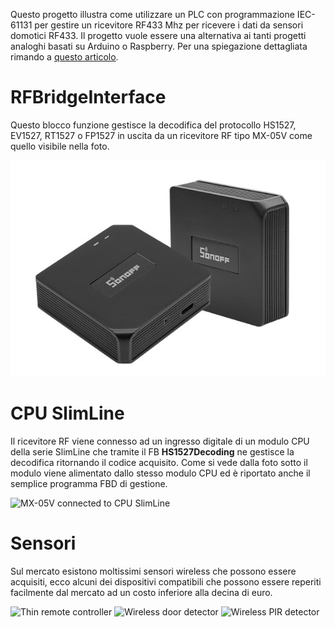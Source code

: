 Questo progetto illustra come utilizzare un PLC con programmazione IEC-61131 per gestire un ricevitore RF433 Mhz per ricevere i dati da sensori domotici RF433. Il progetto vuole essere una alternativa ai tanti progetti analoghi basati su Arduino o Raspberry. Per una spiegazione dettagliata rimando a [questo articolo](https://support.elsist.biz/articoli/gestione-domotica-con-sensori-in-rf433/).

# RFBridgeInterface

Questo blocco funzione gestisce la decodifica del protocollo HS1527, EV1527, RT1527 o FP1527 in uscita da un ricevitore RF tipo MX-05V come quello visibile nella foto.

![MX-05V receiver](https://github.com/ElsistWebmaster/RFBridgeInterface/blob/master/Images/Sonoff_RF_Bridge.jpg?raw=true)

# CPU SlimLine

Il ricevitore RF viene connesso ad un ingresso digitale di un modulo CPU della serie SlimLine che tramite il FB **HS1527Decoding** ne gestisce la decodifica ritornando il codice acquisito. Come si vede dalla foto sotto il modulo viene alimentato dallo stesso modulo CPU ed è riportato anche il semplice programma FBD di gestione.

![MX-05V connected to CPU SlimLine](https://github.com/ElsistWebmaster/Home-automation-RF433/blob/master/Images/MX-05V-RF-To-CPU.jpg?raw=true)

# Sensori

Sul mercato esistono moltissimi sensori wireless che possono essere acquisiti, ecco alcuni dei dispositivi compatibili che possono essere reperiti facilmente dal mercato ad un costo inferiore alla decina di euro.

![Thin remote controller](https://github.com/ElsistWebmaster/Home-automation-RF433/blob/master/Images/Thin-Remote-Controller.jpg?raw=true)
![Wireless door detector](https://github.com/ElsistWebmaster/Home-automation-RF433/blob/master/Images/CD100S-Door-Detector.jpg?raw=true)
![Wireless PIR detector](https://github.com/ElsistWebmaster/Home-automation-RF433/blob/master/Images/CT60-PIR-Sensor.jpg?raw=true)

